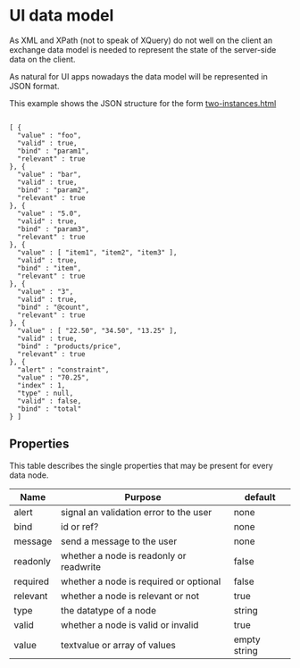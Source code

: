 # UI data model

As XML and XPath (not to speak of XQuery) do not well on the client an exchange
data model is needed to represent the state of the server-side data on the client.

As natural for UI apps nowadays the data model will be represented in JSON format.


This example shows the JSON structure for the form [two-instances.html](../src/demo/lab/two-instances.html)

```

[ {
  "value" : "foo",
  "valid" : true,
  "bind" : "param1",
  "relevant" : true
}, {
  "value" : "bar",
  "valid" : true,
  "bind" : "param2",
  "relevant" : true
}, {
  "value" : "5.0",
  "valid" : true,
  "bind" : "param3",
  "relevant" : true
}, {
  "value" : [ "item1", "item2", "item3" ],
  "valid" : true,
  "bind" : "item",
  "relevant" : true
}, {
  "value" : "3",
  "valid" : true,
  "bind" : "@count",
  "relevant" : true
}, {
  "value" : [ "22.50", "34.50", "13.25" ],
  "valid" : true,
  "bind" : "products/price",
  "relevant" : true
}, {
  "alert" : "constraint",
  "value" : "70.25",
  "index" : 1,
  "type" : null,
  "valid" : false,
  "bind" : "total"
} ]
```

## Properties

This table describes the single properties that may be present for
every data node.


Name | Purpose | default
----- | ------ | -------
alert | signal an validation error to the user | none
bind | id or ref? | none
message | send a message to the user | none  
readonly | whether a node is readonly or readwrite | false
required | whether a node is required or optional | false
relevant | whether a node is relevant or not | true
type | the datatype of a node | string
valid | whether a node is valid or invalid | true
value | textvalue or array of values | empty string



 


